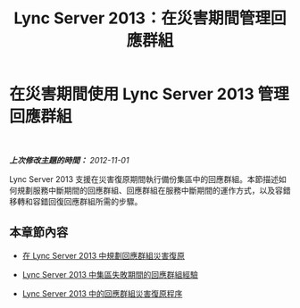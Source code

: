 ﻿---
title: Lync Server 2013：在災害期間管理回應群組
TOCTitle: 在災害期間管理回應群組
ms:assetid: 9f14e677-7be8-4f08-88ba-444ec2148ce8
ms:mtpsurl: https://technet.microsoft.com/zh-tw/library/JJ688154(v=OCS.15)
ms:contentKeyID: 49890233
ms.date: 08/24/2015
mtps_version: v=OCS.15
ms.translationtype: HT
---

# 在災害期間使用 Lync Server 2013 管理回應群組

 

_**上次修改主題的時間：** 2012-11-01_

Lync Server 2013 支援在災害復原期間執行備份集區中的回應群組。本節描述如何規劃服務中斷期間的回應群組、回應群組在服務中斷期間的運作方式，以及容錯移轉和容錯回復回應群組所需的步驟。

## 本章節內容

  - [在 Lync Server 2013 中規劃回應群組災害復原](lync-server-2013-planning-for-response-group-disaster-recovery.md)

  - [Lync Server 2013 中集區失敗期間的回應群組經驗](lync-server-2013-response-group-experience-during-pool-failure.md)

  - [Lync Server 2013 中的回應群組災害復原程序](lync-server-2013-response-group-disaster-recovery-procedures.md)

